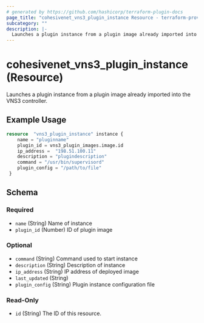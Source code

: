 ```yaml
---
# generated by https://github.com/hashicorp/terraform-plugin-docs
page_title: "cohesivenet_vns3_plugin_instance Resource - terraform-provider-cohesivenet"
subcategory: ""
description: |-
  Launches a plugin instance from a plugin image already imported into the VNS3 controller.
---
```


# cohesivenet_vns3_plugin_instance (Resource)

Launches a plugin instance from a plugin image already imported into the VNS3 controller.

## Example Usage

```terraform
resource  "vns3_plugin_instance" instance {
    name = "pluginname"
    plugin_id = vns3_plugin_images.image.id
    ip_address =  "198.51.100.11"
    description = "plugindescription"
    command = "/usr/bin/supervisord"
    plugin_config = "/path/to/file"
 }
```

<!-- schema generated by tfplugindocs -->
## Schema

### Required

- `name` (String) Name of instance
- `plugin_id` (Number) ID of plugin image

### Optional

- `command` (String) Command used to start instance
- `description` (String) Description of instance
- `ip_address` (String) IP address of deployed image
- `last_updated` (String)
- `plugin_config` (String) Plugin instance configuration file

### Read-Only

- `id` (String) The ID of this resource.


